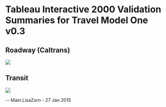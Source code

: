 # Tableau Interactive 2000 Validation Summaries for Travel Model One v0.3

## Roadway (Caltrans)
<div class='tableauPlaceholder' id='viz1510098874876' style='position: relative'><noscript><a href='http:&#47;&#47;analytics.mtc.ca.gov&#47;foswiki&#47;Main&#47;TravelModelOneV03TableauInteractive2000Validation'><img alt=' ' src='https:&#47;&#47;public.tableau.com&#47;static&#47;images&#47;Tr&#47;TravelModelOnev0_32000RoadwayCaltransValidation&#47;Chart_ObsvEst_all&#47;1_rss.png' style='border: none' /></a></noscript><object class='tableauViz'  style='display:none;'><param name='host_url' value='https%3A%2F%2Fpublic.tableau.com%2F' /> <param name='embed_code_version' value='3' /> <param name='site_root' value='' /><param name='name' value='TravelModelOnev0_32000RoadwayCaltransValidation&#47;Chart_ObsvEst_all' /><param name='tabs' value='yes' /><param name='toolbar' value='yes' /><param name='static_image' value='https:&#47;&#47;public.tableau.com&#47;static&#47;images&#47;Tr&#47;TravelModelOnev0_32000RoadwayCaltransValidation&#47;Chart_ObsvEst_all&#47;1.png' /> <param name='animate_transition' value='yes' /><param name='display_static_image' value='yes' /><param name='display_spinner' value='yes' /><param name='display_overlay' value='yes' /><param name='display_count' value='yes' /></object></div>                <script type='text/javascript'>                    var divElement = document.getElementById('viz1510098874876');                    var vizElement = divElement.getElementsByTagName('object')[0];                    vizElement.style.width='100%';vizElement.style.height=(divElement.offsetWidth*0.75)+'px';                    var scriptElement = document.createElement('script');                    scriptElement.src = 'https://public.tableau.com/javascripts/api/viz_v1.js';                    vizElement.parentNode.insertBefore(scriptElement, vizElement);                </script>

## Transit

<div class='tableauPlaceholder' id='viz1510098914342' style='position: relative'><noscript><a href='http:&#47;&#47;analytics.mtc.ca.gov&#47;foswiki&#47;Main&#47;TravelModelOneV03TableauInteractive2000Validation'><img alt=' ' src='https:&#47;&#47;public.tableau.com&#47;static&#47;images&#47;Tr&#47;TravelModelOnev0_32000TransitValidation&#47;GraphbyMode&#47;1_rss.png' style='border: none' /></a></noscript><object class='tableauViz'  style='display:none;'><param name='host_url' value='https%3A%2F%2Fpublic.tableau.com%2F' /> <param name='embed_code_version' value='3' /> <param name='site_root' value='' /><param name='name' value='TravelModelOnev0_32000TransitValidation&#47;GraphbyMode' /><param name='tabs' value='yes' /><param name='toolbar' value='yes' /><param name='static_image' value='https:&#47;&#47;public.tableau.com&#47;static&#47;images&#47;Tr&#47;TravelModelOnev0_32000TransitValidation&#47;GraphbyMode&#47;1.png' /> <param name='animate_transition' value='yes' /><param name='display_static_image' value='yes' /><param name='display_spinner' value='yes' /><param name='display_overlay' value='yes' /><param name='display_count' value='yes' /></object></div>                <script type='text/javascript'>                    var divElement = document.getElementById('viz1510098914342');                    var vizElement = divElement.getElementsByTagName('object')[0];                    vizElement.style.width='100%';vizElement.style.height=(divElement.offsetWidth*0.75)+'px';                    var scriptElement = document.createElement('script');                    scriptElement.src = 'https://public.tableau.com/javascripts/api/viz_v1.js';                    vizElement.parentNode.insertBefore(scriptElement, vizElement);                </script>

-- Main.LisaZorn - 27 Jan 2015
